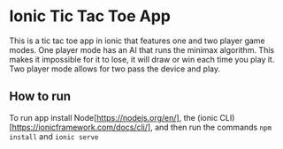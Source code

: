 # Ionic Tic Tac Toe App

This is a tic tac toe app in ionic that features one and two player game modes. One player mode has an AI that runs the minimax
algorithm. This makes it impossible for it to lose, it will draw or win each time you play it. Two player mode allows for two
pass the device and play.

## How to run

To run app install Node[https://nodejs.org/en/], the (ionic CLI)[https://ionicframework.com/docs/cli/], and then run the commands `npm install` and `ionic serve`
